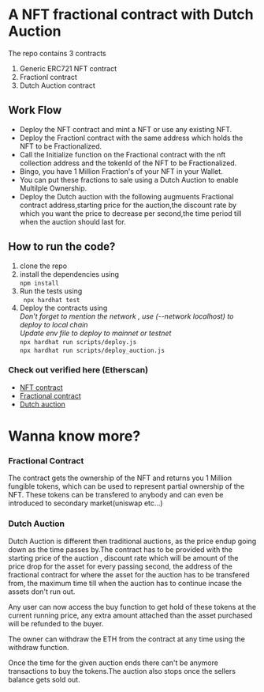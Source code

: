 # A NFT fractional contract with Dutch Auction

The repo contains 3 contracts
1. Generic ERC721 NFT contract
2. Fractionl contract
3. Dutch Auction contract

## Work Flow

- Deploy the NFT contract and mint a NFT or use any existing NFT.
- Deploy the Fractionl contract with the same address which holds the NFT to be Fractionalized.
- Call the Initialize function on the Fractional contract with the nft collection address and the tokenId of the NFT to be Fractionalized.
- Bingo, you have 1 Million Fraction's of your NFT in your Wallet.
- You can put these fractions to sale using a Dutch Auction to enable Multilple Ownership.
- Deploy the Dutch auction with the  following augmuents Fractional contract address,starting price for the auction,the discount rate by which you want the price to decrease per second,the time period till when the auction should last for.

## How to run the code?

1. clone the repo
2. install the dependencies using  
``` npm install ```
3. Run the tests using  
``` npx hardhat test```  
4. Deploy the contracts using  
*Don't forget to mention the network , use (--network localhost) to deploy to local chain*  
*Update env file to deploy to mainnet or testnet*  
```npx hardhat run scripts/deploy.js```  
```npx hardhat run scripts/deploy_auction.js```

### Check out verified here (Etherscan)
- [NFT contract](https://goerli.etherscan.io/address/0x26d2702B6BEA3DE42660ec420E10cA813495A749)
- [Fractional contract](https://goerli.etherscan.io/address/0xcCd26278E477D0E0A30979e029Aa61396976de56#readContract)
- [Dutch auction](https://goerli.etherscan.io/address/0xB05788611Bdbfd43044cBA90315F3C5623fB1203)

# Wanna know more?  


### Fractional Contract  


The contract gets the ownership of the NFT and returns you 1 Million fungible tokens, which can be used to represent partial ownership of the NFT. These tokens can be transfered to anybody and can even be introduced to secondary market(uniswap etc...)  

### Dutch Auction

Dutch Auction is different then traditional auctions, as the price endup going down as the time passes by.The contract has to be provided with the starting price of the auction , discount rate which will be amount of the price drop for the asset for every passing second, the address of the fractional contract for where the asset for the auction has to be transfered from, the maximum time till when the auction has to continue incase the assets don't run out.

Any user can now access the buy function to get hold of these tokens at the current running price, any extra amount attached than the asset purchased will be refunded to the buyer.

The owner can withdraw the ETH from the contract at any time using the withdraw function.

Once the time for the given auction ends there can't be anymore transactions to buy the tokens.The auction also stops once the sellers balance gets sold out.


